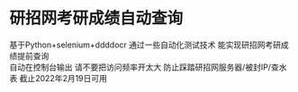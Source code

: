 # 研招网考研成绩自动查询
基于Python+selenium+ddddocr 通过一些自动化测试技术 能实现研招网考研成绩提前查询  
自动在控制台输出
请不要把访问频率开太大 防止踩踏研招网服务器/被封IP/查水表
截止2022年2月19日可用  
